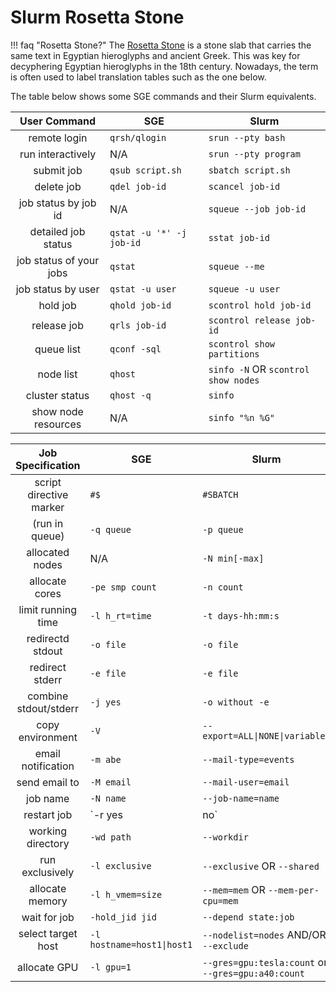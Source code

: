 # Slurm Rosetta Stone

!!! faq "Rosetta Stone?"
    The [Rosetta Stone](https://en.wikipedia.org/wiki/Rosetta_Stone) is a stone slab that carries the same text in Egyptian hieroglyphs and ancient Greek.
    This was key for decyphering Egyptian hieroglyphs in the 18th century.
    Nowadays, the term is often used to label translation tables such as the one below.

The table below shows some SGE commands and their Slurm equivalents.

| User Command | SGE | Slurm |
|:------------:|-----|-------|
| remote login | `qrsh/qlogin` | `srun --pty bash` |
| run interactively | N/A | `srun --pty program` |
| submit job | `qsub script.sh` | `sbatch script.sh` |
| delete job | `qdel job-id` | `scancel job-id` |
| job status by job id | N/A | `squeue --job job-id` |
| detailed job status | `qstat -u '*' -j job-id` | `sstat job-id` |
| job status of your jobs | `qstat` | `squeue --me` |
| job status by user | `qstat -u user` | `squeue -u user` |
| hold job | `qhold job-id` | `scontrol hold job-id` |
| release job | `qrls job-id` | `scontrol release job-id` |
| queue list | `qconf -sql` | `scontrol show partitions` |
| node list | `qhost` | `sinfo -N` OR `scontrol show nodes` |
| cluster status | `qhost -q` | `sinfo` |
| show node resources | N/A | `sinfo "%n %G"` |


| Job Specification | SGE | Slurm |
|:-----------------:|-----|-------|
| script directive marker | `#$` | `#SBATCH` |
| (run in queue) | `-q queue` | `-p queue` |
| allocated nodes | N/A | `-N min[-max]` |
| allocate cores | `-pe smp count` | `-n count` |
| limit running time | `-l h_rt=time` | `-t days-hh:mm:s` |
| redirectd stdout | `-o file` | `-o file` |
| redirect stderr | `-e file` | `-e file` |
| combine stdout/stderr | `-j yes` | `-o without -e` |
| copy environment | `-V` | `--export=ALL\|NONE\|variables` |
| email notification | `-m abe` | `--mail-type=events` |
| send email to | `-M email` | `--mail-user=email` |
| job name | `-N name` | `--job-name=name` |
| restart job | `-r yes|no` | `--requeue|--no-requeue` |
| working directory | `-wd path` | `--workdir` |
| run exclusively | `-l exclusive` | `--exclusive` OR `--shared` |
| allocate memory | `-l h_vmem=size` | `--mem=mem` OR `--mem-per-cpu=mem` |
| wait for job | `-hold_jid jid` | `--depend state:job` |
| select target host | `-l hostname=host1\|host1` | `--nodelist=nodes` AND/OR `--exclude` |
| allocate GPU | `-l gpu=1` | `--gres=gpu:tesla:count` or `--gres=gpu:a40:count` |
